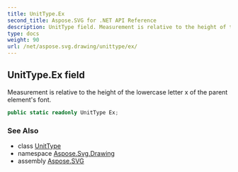 ```yaml
---
title: UnitType.Ex
second_title: Aspose.SVG for .NET API Reference
description: UnitType field. Measurement is relative to the height of the lowercase letter x of the parent elements font
type: docs
weight: 90
url: /net/aspose.svg.drawing/unittype/ex/
---
```

## UnitType.Ex field

Measurement is relative to the height of the lowercase letter x of the parent element's font.

```csharp
public static readonly UnitType Ex;
```

### See Also

* class [UnitType](../)
* namespace [Aspose.Svg.Drawing](../../unittype/)
* assembly [Aspose.SVG](../../../)
